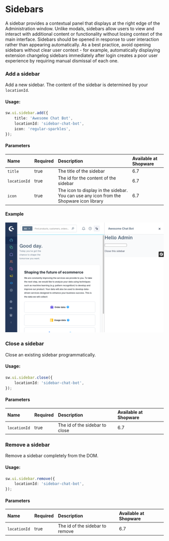 # Sidebars

A sidebar provides a contextual panel that displays at the right edge of the Administration window. Unlike modals, sidebars allow users to view and interact with additional content or functionality without losing context of the main interface. Sidebars should be opened in response to user interaction rather than appearing automatically. As a best practice, avoid opening sidebars without clear user context - for example, automatically displaying extension changelog sidebars immediately after login creates a poor user experience by requiring manual dismissal of each one.

### Add a sidebar

Add a new sidebar. The content of the sidebar is determined by your `locationId`.

#### Usage:

```ts
sw.ui.sidebar.add({
    title: 'Awesome Chat Bot',
    locationId: 'sidebar-chat-bot',
    icon: 'regular-sparkles',
});
```

#### Parameters
| Name | Required | Description | Available at Shopware |
| :----------- | :------- | :--------------------------------------------------------------------------------------------------------------------------------------------- | :---------------------|
| `title` | true | The title of the sidebar | 6.7 |
| `locationId` | true | The id for the content of the sidebar | 6.7 |
| `icon` | true | The icon to display in the sidebar. You can use any icon from the Shopware icon library | 6.7 |

#### Example
![Menu item example](../assets/sidebar-example.png)

### Close a sidebar

Close an existing sidebar programmatically.

#### Usage:

```ts
sw.ui.sidebar.close({
    locationId: 'sidebar-chat-bot',
});
```

#### Parameters
| Name | Required | Description | Available at Shopware |
| :----------- | :------- | :--------------------------------------------------------------------------------------------------------------------------------------------- | :---------------------|
| `locationId` | true | The id of the sidebar to close | 6.7 |

### Remove a sidebar

Remove a sidebar completely from the DOM.

#### Usage:

```ts
sw.ui.sidebar.remove({
    locationId: 'sidebar-chat-bot',
});
```

#### Parameters
| Name | Required | Description | Available at Shopware |
| :----------- | :------- | :--------------------------------------------------------------------------------------------------------------------------------------------- | :---------------------|
| `locationId` | true | The id of the sidebar to remove | 6.7 |